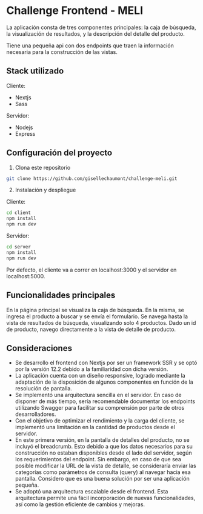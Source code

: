 # Challenge Frontend - MELI 

La aplicación consta de tres componentes principales: la caja de búsqueda, la visualización de
resultados, y la descripción del detalle del producto.

Tiene una pequeña api con dos endpoints que traen la información necesaria para la construcción de las vistas.

## Stack utilizado

Cliente:
- Nextjs 
- Sass

Servidor:
- Nodejs
- Express

## Configuración del proyecto

1. Clona este repositorio 
```bash
git clone https://github.com/gisellechaumont/challenge-meli.git
```


2. Instalación y despliegue

Cliente:

```bash
cd client
npm install
npm run dev
```



Servidor:
```bash
cd server
npm install
npm run dev
```

Por defecto, el cliente va a correr en localhost:3000 y el servidor en localhost:5000.

## Funcionalidades principales

En la página principal se visualiza la caja de búsqueda. En la misma, se ingresa el producto a buscar y se envía el formulario. Se navega hasta la vista de resultados de búsqueda, visualizando solo 4 productos.  Dado un id de producto, navego directamente a la vista de detalle de producto.

## Consideraciones 

- Se desarrollo el frontend con Nextjs por ser un framework SSR y se optó por la versión 12.2 debido a la familiaridad con dicha versión.
- La aplicación cuenta con un diseño responsive, logrado mediante la adaptación de la disposición de algunos componentes en función de la resolución de pantalla.
- Se implementó una arquitectura sencilla en el servidor. En caso de disponer de más tiempo, sería recomendable documentar los endpoints utilizando Swagger para facilitar su comprensión por parte de otros desarrolladores.
- Con el objetivo de optimizar el rendimiento y la carga del cliente, se implementó una limitación en la cantidad de productos desde el servidor.
- En este primera versión, en la pantalla de detalles del producto, no se incluyó el breadcrumb. Esto debido a que los datos necesarios para su construcción no estaban disponibles desde el lado del servidor, según los requerimientos del endpoint. Sin embargo, en caso de que sea posible modificar la URL de la vista de detalle, se consideraría enviar las categorías como parámetros de consulta (query) al navegar hacia esa pantalla. Considero que es una buena solución por ser una aplicación pequeña.
- Se adoptó una arquitectura escalable desde el frontend. Esta arquitectura permite una fácil incorporación de nuevas funcionalidades, así como la gestión eficiente de cambios y mejoras.



